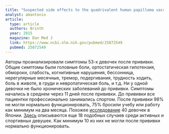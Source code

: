 ```yaml
---
title: "Suspected side effects to the quadrivalent human papilloma vaccine"
analyst: amantonio
article:
  type: article
  authors: Brinth
  year: 2015
  magazine: Dan Med J
  link: https://www.ncbi.nlm.nih.gov/pubmed/25872549
  pubmed: 25872549
---
```


Авторы проанализировали симптомы 53-х девочек после прививки. Общие симптомы были головные боли, ортостатическая гипотензия, обмороки, слабость, когнитивные нарушения, бессонница, нерегулярные месячные, тремор, подергивания, трудность ходить, боль в животе, в груди и невропатическая боль, и т.д. Ни у одной девочки не было хронических заболеваний до прививки.
Симптомы начались в среднем через 11 дней после прививки. До прививки все пациентки профессионально занимались спортом. После прививки 98% не могли нормально функционировать, 75% бросили учебу или работу как минимум на два месяца.
Похожее [исследование](https://www.ncbi.nlm.nih.gov/pubmed/25274229) 40 девочек в Японии.
[Здесь](https://www.ncbi.nlm.nih.gov/pmc/articles/PMC5406435/) описываются еще 18 подобных случаев среди активных и спортивных девушек. Как минимум 10 из них не могли после прививки нормально функционировать.
